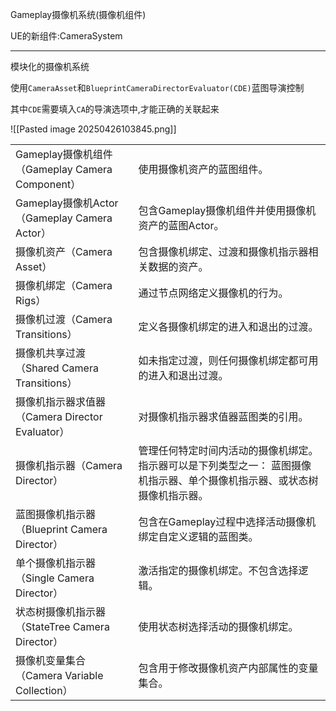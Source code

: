 Gameplay摄像机系统(摄像机组件)

UE的新组件:CameraSystem

---

模块化的摄像机系统

使用`CameraAsset`和`BlueprintCameraDirectorEvaluator(CDE)`蓝图导演控制

其中`CDE`需要填入`CA`的导演选项中,才能正确的关联起来

![[Pasted image 20250426103845.png]]

|   |   |
|---|---|
|Gameplay摄像机组件（Gameplay Camera Component）|使用摄像机资产的蓝图组件。|
|Gameplay摄像机Actor（Gameplay Camera Actor）|包含Gameplay摄像机组件并使用摄像机资产的蓝图Actor。|
|摄像机资产（Camera Asset）|包含摄像机绑定、过渡和摄像机指示器相关数据的资产。|
|摄像机绑定（Camera Rigs）|通过节点网络定义摄像机的行为。|
|摄像机过渡（Camera Transitions）|定义各摄像机绑定的进入和退出的过渡。|
|摄像机共享过渡（Shared Camera Transitions）|如未指定过渡，则任何摄像机绑定都可用的进入和退出过渡。|
|摄像机指示器求值器（Camera Director Evaluator）|对摄像机指示器求值器蓝图类的引用。|
|摄像机指示器（Camera Director）|管理任何特定时间内活动的摄像机绑定。指示器可以是下列类型之一： 蓝图摄像机指示器、单个摄像机指示器、或状态树摄像机指示器。|
|蓝图摄像机指示器（Blueprint Camera Director）|包含在Gameplay过程中选择活动摄像机绑定自定义逻辑的蓝图类。|
|单个摄像机指示器（Single Camera Director）|激活指定的摄像机绑定。不包含选择逻辑。|
|状态树摄像机指示器（StateTree Camera Director）|使用状态树选择活动的摄像机绑定。|
|摄像机变量集合（Camera Variable Collection）|包含用于修改摄像机资产内部属性的变量集合。|